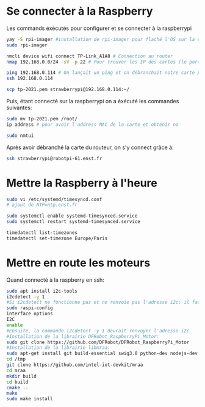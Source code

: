 # Se connecter à la Raspberry
Les commands éxécutés pour configurer et se connecter à la raspberrypi

```bash
yay -S rpi-imager #installation de rpi-imager pour flaché l'OS sur la clef usb
sudo rpi-imager

nmcli device wifi connect TP-Link_A1A8 # Connection au router
nmap 192.168.0.0/24 -sV -p 22 # Pour trouver les IP des cartes (le port 22 est utilisé pour ssh)

ping 192.168.0.114 # On lançait un ping et on débranchait notre carte pour vérifié que l'addresse IP correspond bien à la notre
ssh 192.168.0.114 

scp tp-2021.pem strawberrypi@192.168.0.114:~/
``` 

Puis, étant connecté sur la raspberrypi on a éxécuté les commandes suivantes:

```bash
sudo mv tp-2021.pem /root/
ip address # pour avoir l'address MAC de la carte et obtenir no

sudo nmtui
```

Après avoir débranché la carte du routeur, on s'y connect grâce à:
```bash
ssh strawberrypi@robotpi-61.enst.fr
```

# Mettre la Raspberry à l'heure

```bash
sudo vi /etc/systemd/timesyncd.conf
# ajout de NTP=ntp.enst.fr

sudo systemctl enable systemd-timesynced.service
sudo systemctl restart systemd-timesynced.service

timedatectl list-timezones 
timedatectl set-timezone Europe/Paris
```

# Mettre en route les moteurs 

Quand connecté à la raspberry en ssh:
```bash
sudo apt install i2c-tools
i2cdetect -y 1
#Si i2cdetect ne fonctionne pas et ne renvoie pas l'adresse i2c: il faut activer i2c dans la config interface de la raspberrypi:
sudo raspi-config
interface options
I2C
enable
#Ensuite, la commande i2cdetect -y 1 devrait renvoyer l'adresse i2c
#Installation de la librairie DFRobot_RaspberryPi_Motor:
sudo git clone https://github.com/DFRobot/DFRobot_RaspberryPi_Motor
#Installation de la librairie libmraa: 
sudo apt-get install git build-essential swig3.0 python-dev nodejs-dev cmake libjson-c-dev
cd /tmp
git clone https://github.com/intel-iot-devkit/mraa
cd mraa
mkdir build
cd build
cmake ..
make
sudo make install

```